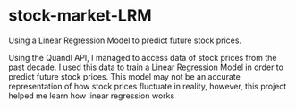 # stock-market-LRM
Using a Linear Regression Model to predict future stock prices.

Using the Quandl API, I managed to access data of stock prices from the past decade. I used this data to train a Linear Regression Model in order to predict future stock prices. This model may not be an accurate representation of how stock prices fluctuate in reality, however, this project helped me learn how linear regression works
